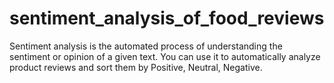 # sentiment_analysis_of_food_reviews
Sentiment analysis is the automated process of understanding the sentiment or opinion of a given text. You can use it to automatically analyze product reviews and sort them by Positive, Neutral, Negative.
